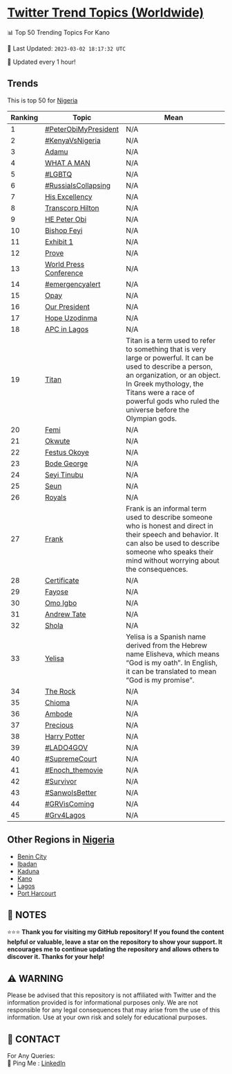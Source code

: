 [Twitter Trend Topics (Worldwide)](https://github.com/ErcinDedeoglu/Twitter-Trend-Topics)
==========


📊 Top 50 Trending Topics For Kano

📆 Last Updated: `2023-03-02 18:17:32 UTC`

🔧 Updated every 1 hour!


## Trends

This is top 50 for [Nigeria](</Nigeria>)

| Ranking | Topic | Mean |
| ------- | ------------ | ------------ |
| 1 | [#PeterObiMyPresident](http://twitter.com/search?q=%23PeterObiMyPresident) | N/A |
| 2 | [#KenyaVsNigeria](http://twitter.com/search?q=%23KenyaVsNigeria) | N/A |
| 3 | [Adamu](http://twitter.com/search?q=Adamu) | N/A |
| 4 | [WHAT A MAN](http://twitter.com/search?q=WHAT+A+MAN) | N/A |
| 5 | [#LGBTQ](http://twitter.com/search?q=%23LGBTQ) | N/A |
| 6 | [#RussiaIsCollapsing](http://twitter.com/search?q=%23RussiaIsCollapsing) | N/A |
| 7 | [His Excellency](http://twitter.com/search?q=His+Excellency) | N/A |
| 8 | [Transcorp Hilton](http://twitter.com/search?q=Transcorp+Hilton) | N/A |
| 9 | [HE Peter Obi](http://twitter.com/search?q=HE+Peter+Obi) | N/A |
| 10 | [Bishop Feyi](http://twitter.com/search?q=Bishop+Feyi) | N/A |
| 11 | [Exhibit 1](http://twitter.com/search?q=Exhibit+1) | N/A |
| 12 | [Prove](http://twitter.com/search?q=Prove) | N/A |
| 13 | [World Press Conference](http://twitter.com/search?q=World+Press+Conference) | N/A |
| 14 | [#emergencyalert](http://twitter.com/search?q=%23emergencyalert) | N/A |
| 15 | [Opay](http://twitter.com/search?q=Opay) | N/A |
| 16 | [Our President](http://twitter.com/search?q=Our+President) | N/A |
| 17 | [Hope Uzodinma](http://twitter.com/search?q=Hope+Uzodinma) | N/A |
| 18 | [APC in Lagos](http://twitter.com/search?q=APC+in+Lagos) | N/A |
| 19 | [Titan](http://twitter.com/search?q=Titan) | Titan is a term used to refer to something that is very large or powerful. It can be used to describe a person, an organization, or an object. In Greek mythology, the Titans were a race of powerful gods who ruled the universe before the Olympian gods. |
| 20 | [Femi](http://twitter.com/search?q=Femi) | N/A |
| 21 | [Okwute](http://twitter.com/search?q=Okwute) | N/A |
| 22 | [Festus Okoye](http://twitter.com/search?q=Festus+Okoye) | N/A |
| 23 | [Bode George](http://twitter.com/search?q=Bode+George) | N/A |
| 24 | [Seyi Tinubu](http://twitter.com/search?q=Seyi+Tinubu) | N/A |
| 25 | [Seun](http://twitter.com/search?q=Seun) | N/A |
| 26 | [Royals](http://twitter.com/search?q=Royals) | N/A |
| 27 | [Frank](http://twitter.com/search?q=Frank) | Frank is an informal term used to describe someone who is honest and direct in their speech and behavior. It can also be used to describe someone who speaks their mind without worrying about the consequences. |
| 28 | [Certificate](http://twitter.com/search?q=Certificate) | N/A |
| 29 | [Fayose](http://twitter.com/search?q=Fayose) | N/A |
| 30 | [Omo Igbo](http://twitter.com/search?q=Omo+Igbo) | N/A |
| 31 | [Andrew Tate](http://twitter.com/search?q=Andrew+Tate) | N/A |
| 32 | [Shola](http://twitter.com/search?q=Shola) | N/A |
| 33 | [Yelisa](http://twitter.com/search?q=Yelisa) | Yelisa is a Spanish name derived from the Hebrew name Elisheva, which means “God is my oath”. In English, it can be translated to mean “God is my promise”. |
| 34 | [The Rock](http://twitter.com/search?q=The+Rock) | N/A |
| 35 | [Chioma](http://twitter.com/search?q=Chioma) | N/A |
| 36 | [Ambode](http://twitter.com/search?q=Ambode) | N/A |
| 37 | [Precious](http://twitter.com/search?q=Precious) | N/A |
| 38 | [Harry Potter](http://twitter.com/search?q=Harry+Potter) | N/A |
| 39 | [#LADO4GOV](http://twitter.com/search?q=%23LADO4GOV) | N/A |
| 40 | [#SupremeCourt](http://twitter.com/search?q=%23SupremeCourt) | N/A |
| 41 | [#Enoch_themovie](http://twitter.com/search?q=%23Enoch_themovie) | N/A |
| 42 | [#Survivor](http://twitter.com/search?q=%23Survivor) | N/A |
| 43 | [#SanwoIsBetter](http://twitter.com/search?q=%23SanwoIsBetter) | N/A |
| 44 | [#GRVisComing](http://twitter.com/search?q=%23GRVisComing) | N/A |
| 45 | [#Grv4Lagos](http://twitter.com/search?q=%23Grv4Lagos) | N/A |



## Other Regions in [Nigeria](</Nigeria>)

* [Benin City](</Nigeria/Benin City.md>)
* [Ibadan](</Nigeria/Ibadan.md>)
* [Kaduna](</Nigeria/Kaduna.md>)
* [Kano](</Nigeria/Kano.md>)
* [Lagos](</Nigeria/Lagos.md>)
* [Port Harcourt](</Nigeria/Port Harcourt.md>)



## 📝 NOTES

⭐⭐⭐ **Thank you for visiting my GitHub repository! If you found the content helpful or valuable, leave a star on the repository to show your support. It encourages me to continue updating the repository and allows others to discover it. Thanks for your help!**


## ⚠️ WARNING

Please be advised that this repository is not affiliated with Twitter and the information provided is for informational purposes only. We are not responsible for any legal consequences that may arise from the use of this information. Use at your own risk and solely for educational purposes.


## 📨 CONTACT

 For Any Queries:  
            🏓 Ping Me : [LinkedIn](https://www.linkedin.com/in/ercindedeoglu/)
